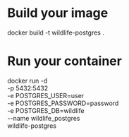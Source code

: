 # Build your image
docker build -t wildlife-postgres .

# Run your container
docker run -d \
  -p 5432:5432 \
  -e POSTGRES_USER=user \
  -e POSTGRES_PASSWORD=password \
  -e POSTGRES_DB=wildlife \
  --name wildlife_postgres \
  wildlife-postgres
